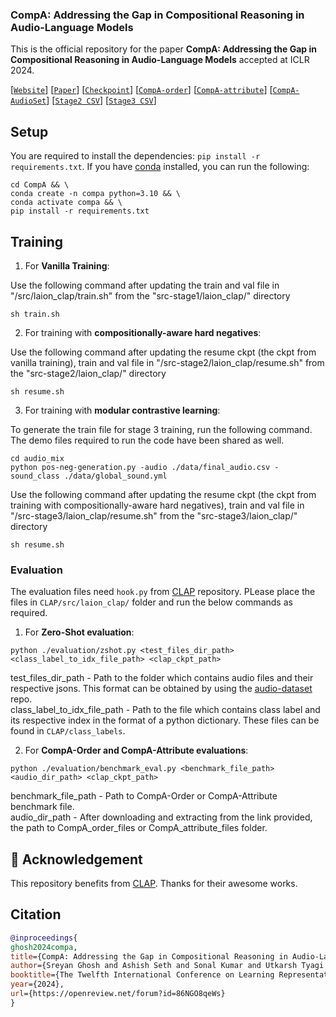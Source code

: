 ### CompA: Addressing the Gap in Compositional Reasoning in Audio-Language Models

This is the official repository for the paper **CompA: Addressing the Gap in Compositional Reasoning in Audio-Language Models** accepted at ICLR 2024.

[[`Website`](https://sreyan88.github.io/compa_iclr/)] [[`Paper`](https://openreview.net/pdf?id=86NGO8qeWs)] [[`Checkpoint`]()] [[`CompA-order`](https://drive.google.com/file/d/1A_HDH0sO6Pp-kvdcTJrAA6MJZiItHZTQ/view?usp=sharing)] [[`CompA-attribute`](https://drive.google.com/file/d/1vWpq2fTcT8T7ec8pZ_EG2v29PwJPfcJm/view?usp=sharing)] [[`CompA-AudioSet`](https://drive.google.com/file/d/1FIC9XBQStw9EUBVxKJXVKTQpPIkfy0cZ/view?usp=sharing)] [[`Stage2 CSV`](https://drive.google.com/file/d/1yDqkEYZi44yqXJPLw50bacmhkgRJJ_0b/view?usp=sharing)] [[`Stage3 CSV`](https://drive.google.com/file/d/1GF2Fc-sQUGA52LXwfLjNSL4Hl481BqYm/view?usp=sharing)]

## Setup
You are required to install the dependencies: `pip install -r requirements.txt`. If you have [conda](https://www.anaconda.com) installed, you can run the following:

```shell
cd CompA && \
conda create -n compa python=3.10 && \
conda activate compa && \
pip install -r requirements.txt
```

## Training

1. For **Vanilla Training**:

Use the following command after updating the train and val file in "/src/laion_clap/train.sh" from the "src-stage1/laion_clap/" directory

```shell
sh train.sh
```

2. For training with **compositionally-aware hard negatives**:

Use the following command after updating the resume ckpt (the ckpt from vanilla training), train and val file in "/src-stage2/laion_clap/resume.sh" from the "src-stage2/laion_clap/" directory

```shell
sh resume.sh
```

3. For training with **modular contrastive learning**:

To generate the train file for stage 3 training, run the following command. The demo files required to run the code have been shared as well.

```shell
cd audio_mix
python pos-neg-generation.py -audio ./data/final_audio.csv -sound_class ./data/global_sound.yml
```

Use the following command after updating the resume ckpt (the ckpt from training with compositionally-aware hard negatives), train and val file in "/src-stage3/laion_clap/resume.sh" from the "src-stage3/laion_clap/" directory

```shell
sh resume.sh
```

### Evaluation

The evaluation files need `hook.py` from [CLAP](https://github.com/LAION-AI/CLAP) repository. PLease place the files in `CLAP/src/laion_clap/` folder and run the below commands as required.

1. For **Zero-Shot evaluation**:

```shell
python ./evaluation/zshot.py <test_files_dir_path> <class_label_to_idx_file_path> <clap_ckpt_path>
```
test_files_dir_path - Path to the folder which contains audio files and their respective jsons. This format can be obtained by using the [audio-dataset](https://github.com/LAION-AI/audio-dataset/tree/main) repo.
<br>
class_label_to_idx_file_path - Path to the file which contains class label and its respective index in the format of a python dictionary. These files can be found in `CLAP/class_labels`.

2. For **CompA-Order and CompA-Attribute evaluations**:

```shell
python ./evaluation/benchmark_eval.py <benchmark_file_path> <audio_dir_path> <clap_ckpt_path>
```

benchmark_file_path - Path to CompA-Order or CompA-Attribute benchmark file.<br>
audio_dir_path - After downloading and extracting from the link provided, the path to CompA_order_files or CompA_attribute_files folder.

## 🌻 Acknowledgement
This repository benefits from [CLAP](https://github.com/LAION-AI/CLAP). Thanks for their awesome works.


## Citation
```BibTex
@inproceedings{
ghosh2024compa,
title={CompA: Addressing the Gap in Compositional Reasoning in Audio-Language Models},
author={Sreyan Ghosh and Ashish Seth and Sonal Kumar and Utkarsh Tyagi and Chandra Kiran Reddy Evuru and Ramaneswaran S and S Sakshi and Oriol Nieto and Ramani Duraiswami and Dinesh Manocha},
booktitle={The Twelfth International Conference on Learning Representations},
year={2024},
url={https://openreview.net/forum?id=86NGO8qeWs}
}
```
